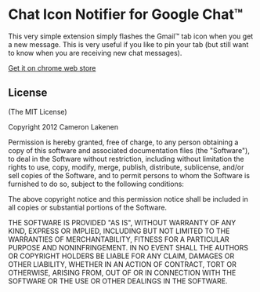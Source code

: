 # Chat Icon Notifier for Google Chat™ #

This very simple extension simply flashes the Gmail™ tab icon when you get a new message. This is very useful if you like to pin your tab (but still want to know when you are receiving new chat messages).

[Get it on chrome web store](https://chrome.google.com/webstore/detail/chat-icon-notifier-for-go/cjkdpabnfjehhfaeoplfodlcidhelpgk)

## License ##

(The MIT License)

Copyright 2012 Cameron Lakenen

Permission is hereby granted, free of charge, to any person obtaining
a copy of this software and associated documentation files (the
"Software"), to deal in the Software without restriction, including
without limitation the rights to use, copy, modify, merge, publish,
distribute, sublicense, and/or sell copies of the Software, and to
permit persons to whom the Software is furnished to do so, subject to
the following conditions:

The above copyright notice and this permission notice shall be
included in all copies or substantial portions of the Software.

THE SOFTWARE IS PROVIDED "AS IS", WITHOUT WARRANTY OF ANY KIND,
EXPRESS OR IMPLIED, INCLUDING BUT NOT LIMITED TO THE WARRANTIES OF
MERCHANTABILITY, FITNESS FOR A PARTICULAR PURPOSE AND
NONINFRINGEMENT. IN NO EVENT SHALL THE AUTHORS OR COPYRIGHT HOLDERS BE
LIABLE FOR ANY CLAIM, DAMAGES OR OTHER LIABILITY, WHETHER IN AN ACTION
OF CONTRACT, TORT OR OTHERWISE, ARISING FROM, OUT OF OR IN CONNECTION
WITH THE SOFTWARE OR THE USE OR OTHER DEALINGS IN THE SOFTWARE.

